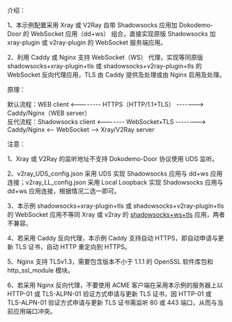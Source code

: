 介绍：

1、本示例配置采用 Xray 或 V2Ray 自带 Shadowsocks 应用加 Dokodemo-Door 的 WebSocket 应用（dd+ws） 组合，直接实现原版 Shadowsocks 加 xray-plugin 或 v2ray-plugin 的 WebSocket 服务端应用。

2、利用 Caddy 或 Nginx 支持 WebSocket（WS） 代理，实现等同原版 shadowsocks+xray-plugin+tls 或 shadowsocks+v2ray-plugin+tls 的 WebSocket 反向代理应用，TLS 由 Caddy 提供及处理或由 Nginx 启用及处理。

原理：

默认流程：WEB client <-------- HTTPS（HTTP/1.1+TLS） -------> Caddy/Nginx（WEB server）  
反代流程：Shadowsocks client <------- WebSocket+TLS --------> Caddy/Nginx <-- WebSocket --> Xray/V2Ray server

注意：

1、Xray 或 V2Ray 的监听地址不支持 Dokodemo-Door 协议使用 UDS 监听。

2、v2ray_UDS_config.json 采用 UDS 实现 Shadowsocks 应用与 dd+ws 应用连接；v2ray_LL_config.json 采用 Local Loopback 实现 Shadowsocks 应用与 dd+ws 应用连接，根据情况二选一即可。

3、本示例 shadowsocks+xray-plugin+tls 或 shadowsocks+v2ray-plugin+tls 的 WebSocket 应用不等同 Xray 或 v2ray 的 [shadowsocks+ws+tls](https://github.com/lxhao61/integrated-examples/tree/main/v2ray(SS%2BWS)%2Bcaddy%5Cnginx) 应用，两者不兼容。

4、若采用 Caddy 反向代理，本示例 Caddy 支持自动 HTTPS，即自动申请与更新 TLS 证书，自动 HTTP 重定向到 HTTPS。

5、Nginx 支持 TLSv1.3，需要包含版本不小于 1.1.1 的 OpenSSL 软件库包和 http_ssl_module 模块。

6、若采用 Nginx 反向代理，不要使用 ACME 客户端在采用本示例的服务器上以 HTTP-01 或 TLS-ALPN-01 验证方式申请与更新 TLS 证书，因 HTTP-01 或 TLS-ALPN-01 验证方式申请与更新 TLS 证书需监听 80 或 443 端口，从而与当前应用端口冲突。
